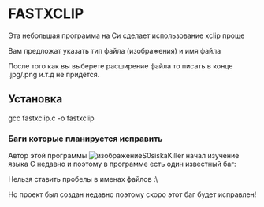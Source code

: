 # FASTXCLIP
Эта небольшая программа на Си сделает использование xclip проще

Вам предложат указать тип файла (изображения) и имя файла

После того как вы выберете расширение файла то писать в конце .jpg/.png и.т.д не придётся.
 
## Установка ##

gcc fastxclip.c -o fastxclip

### Баги которые планируется исправить ### 

Автор этой программы ![изображение](https://github.com/user-attachments/assets/64c0a2a3-47c5-4e37-a774-7796dfbdde80)S0siskaKiller начал изучение языка C недавно и поэтому в программе есть один известный баг:

Нельзя ставить пробелы в именах файлов :\

Но проект был создан недавно поэтому скоро этот баг будет исправлен!
